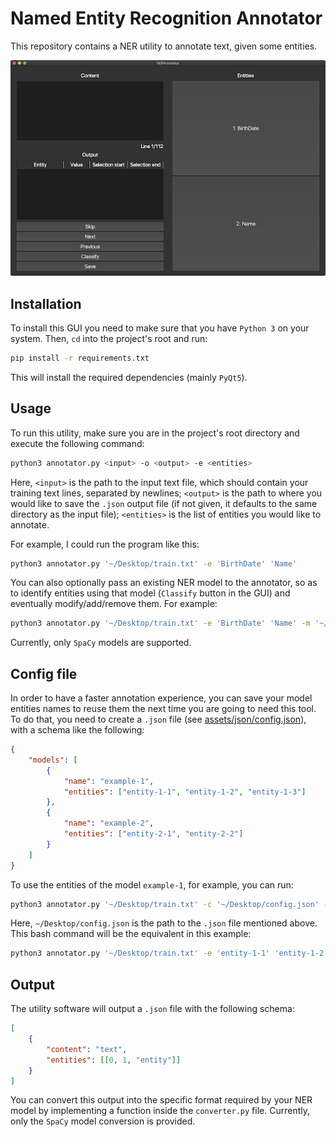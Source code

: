 # Named Entity Recognition Annotator

This repository contains a NER utility to annotate text, given some entities.

![GUI](assets/img/gui.png)

## Installation

To install this GUI you need to make sure that you have `Python 3` on your system.
Then, `cd` into the project's root and run:

```bash
pip install -r requirements.txt
```

This will install the required dependencies (mainly `PyQt5`).

## Usage

To run this utility, make sure you are in the project's root directory and execute the following command:

```bash
python3 annotator.py <input> -o <output> -e <entities>
```

Here, `<input>` is the path to the input text file, which should contain your training text lines, separated by newlines; `<output>` is the path to where you would like to save the `.json` output file (if not given, it defaults to the same directory as the input file); `<entities>` is the list of entities you would like to annotate.

For example, I could run the program like this:

```bash
python3 annotator.py '~/Desktop/train.txt' -e 'BirthDate' 'Name'
```

You can also optionally pass an existing NER model to the annotator, so as to identify entities using that model (`Classify` button in the GUI) and eventually modify/add/remove them. For example:

```bash
python3 annotator.py '~/Desktop/train.txt' -e 'BirthDate' 'Name' -m '~/Desktop/NER'
```

Currently, only `SpaCy` models are supported.

## Config file

In order to have a faster annotation experience, you can save your model entities names to reuse them the next time you are going to need this tool.\
To do that, you need to create a `.json` file (see [assets/json/config.json](`config.json`)), with a schema like the following:

```json
{
	"models": [
		{
			"name": "example-1",
			"entities": ["entity-1-1", "entity-1-2", "entity-1-3"]
		},
		{
			"name": "example-2",
			"entities": ["entity-2-1", "entity-2-2"]
		}
	]
}
```

To use the entities of the model `example-1`, for example, you can run:

```bash
python3 annotator.py '~/Desktop/train.txt' -c '~/Desktop/config.json' -n 'example-1'
```

Here, `~/Desktop/config.json` is the path to the `.json` file mentioned above.\
This bash command will be the equivalent in this example:

```bash
python3 annotator.py '~/Desktop/train.txt' -e 'entity-1-1' 'entity-1-2' 'entity-1-3'
```

## Output

The utility software will output a `.json` file with the following schema:

```json
[
	{
		"content": "text",
		"entities": [[0, 1, "entity"]]
	}
]
```

You can convert this output into the specific format required by your NER model by implementing a function inside the `converter.py` file. Currently, only the `SpaCy` model conversion is provided.
